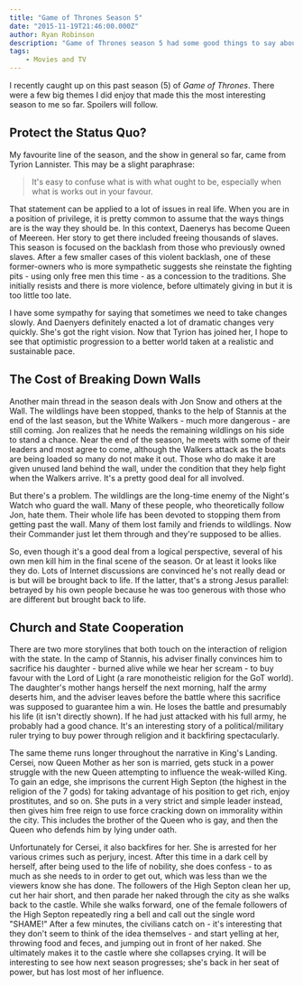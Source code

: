 ```yaml
---
title: "Game of Thrones Season 5"
date: "2015-11-19T21:46:00.000Z"
author: Ryan Robinson
description: "Game of Thrones season 5 had some good things to say about the status quo, breaking down walls, and the dangers of merging church and state."
tags:
    - Movies and TV
---
```


I recently caught up on this past season (5) of *Game of Thrones*. There were a few big themes I did enjoy that made this the most interesting season to me so far. Spoilers will follow.

## Protect the Status Quo?

My favourite line of the season, and the show in general so far, came from Tyrion Lannister. This may be a slight paraphrase:

> It's easy to confuse what is with what ought to be, especially when what is works out in your favour.

That statement can be applied to a lot of issues in real life. When you are in a position of privilege, it is pretty common to assume that the ways things are is the way they should be. In this context, Daenerys has become Queen of Meereen. Her story to get there included freeing thousands of slaves. This season is focused on the backlash from those who previously owned slaves. After a few smaller cases of this violent backlash, one of these former-owners who is more sympathetic suggests she reinstate the fighting pits - using only free men this time - as a concession to the traditions. She initially resists and there is more violence, before ultimately giving in but it is too little too late.

I have some sympathy for saying that sometimes we need to take changes slowly. And Daenyers definitely enacted a lot of dramatic changes very quickly. She's got the right vision. Now that Tyrion has joined her, I hope to see that optimistic progression to a better world taken at a realistic and sustainable pace.

## The Cost of Breaking Down Walls

Another main thread in the season deals with Jon Snow and others at the Wall. The wildlings have been stopped, thanks to the help of Stannis at the end of the last season, but the White Walkers - much more dangerous - are still coming. Jon realizes that he needs the remaining wildlings on his side to stand a chance. Near the end of the season, he meets with some of their leaders and most agree to come, although the Walkers attack as the boats are being loaded so many do not make it out. Those who do make it are given unused land behind the wall, under the condition that they help fight when the Walkers arrive. It's a pretty good deal for all involved.

But there's a problem. The wildlings are the long-time enemy of the Night's Watch who guard the wall. Many of these people, who theoretically follow Jon, hate them. Their whole life has been devoted to stopping them from getting past the wall. Many of them lost family and friends to wildlings. Now their Commander just let them through and they're supposed to be allies.

So, even though it's a good deal from a logical perspective, several of his own men kill him in the final scene of the season. Or at least it looks like they do. Lots of Internet discussions are convinced he's not really dead or is but will be brought back to life. If the latter, that's a strong Jesus parallel: betrayed by his own people because he was too generous with those who are different but brought back to life.

## Church and State Cooperation

There are two more storylines that both touch on the interaction of religion with the state. In the camp of Stannis, his adviser finally convinces him to sacrifice his daughter - burned alive while we hear her scream - to buy favour with the Lord of Light (a rare monotheistic religion for the GoT world). The daughter's mother hangs herself the next morning, half the army deserts him, and the adviser leaves before the battle where this sacrifice was supposed to guarantee him a win. He loses the battle and presumably his life (it isn't directly shown). If he had just attacked with his full army, he probably had a good chance. It's an interesting story of a political/military ruler trying to buy power through religion and it backfiring spectacularly.

The same theme runs longer throughout the narrative in King's Landing. Cersei, now Queen Mother as her son is married, gets stuck in a power struggle with the new Queen attempting to influence the weak-willed King. To gain an edge, she imprisons the current High Septon (the highest in the religion of the 7 gods) for taking advantage of his position to get rich, enjoy prostitutes, and so on. She puts in a very strict and simple leader instead, then gives him free reign to use force cracking down on immorality within the city. This includes the brother of the Queen who is gay, and then the Queen who defends him by lying under oath.

Unfortunately for Cersei, it also backfires for her. She is arrested for her various crimes such as perjury, incest. After this time in a dark cell by herself, after being used to the life of nobility, she does confess - to as much as she needs to in order to get out, which was less than we the viewers know she has done. The followers of the High Septon clean her up, cut her hair short, and then parade her naked through the city as she walks back to the castle. While she walks forward, one of the female followers of the High Septon repeatedly ring a bell and call out the single word "SHAME!" After a few minutes, the civilians catch on - it's interesting that they don't seem to think of the idea themselves - and start yelling at her, throwing food and feces, and jumping out in front of her naked. She ultimately makes it to the castle where she collapses crying. It will be interesting to see how next season progresses; she's back in her seat of power, but has lost most of her influence.
